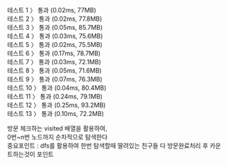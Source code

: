 테스트 1 〉	통과 (0.02ms, 77MB)  
테스트 2 〉	통과 (0.02ms, 77.8MB)  
테스트 3 〉	통과 (0.05ms, 85.7MB)  
테스트 4 〉	통과 (0.03ms, 75.6MB)  
테스트 5 〉	통과 (0.02ms, 75.5MB)  
테스트 6 〉	통과 (0.17ms, 78.7MB)  
테스트 7 〉	통과 (0.03ms, 72.1MB)  
테스트 8 〉	통과 (0.05ms, 71.6MB)  
테스트 9 〉	통과 (0.07ms, 76.3MB)  
테스트 10 〉	통과 (0.04ms, 80.4MB)  
테스트 11 〉	통과 (0.24ms, 79.1MB)  
테스트 12 〉	통과 (0.25ms, 93.2MB)  
테스트 13 〉	통과 (0.10ms, 72.2MB)  

방문 체크하는 visited 배열을 활용하여,  
0번~n번 노드까지 순차적으로 탐색한다  
중요포인트 : dfs를 활용하여 한번 탐색할때 딸려있는 친구들 다 방문완료처리 후 카운트하는것이 포인트